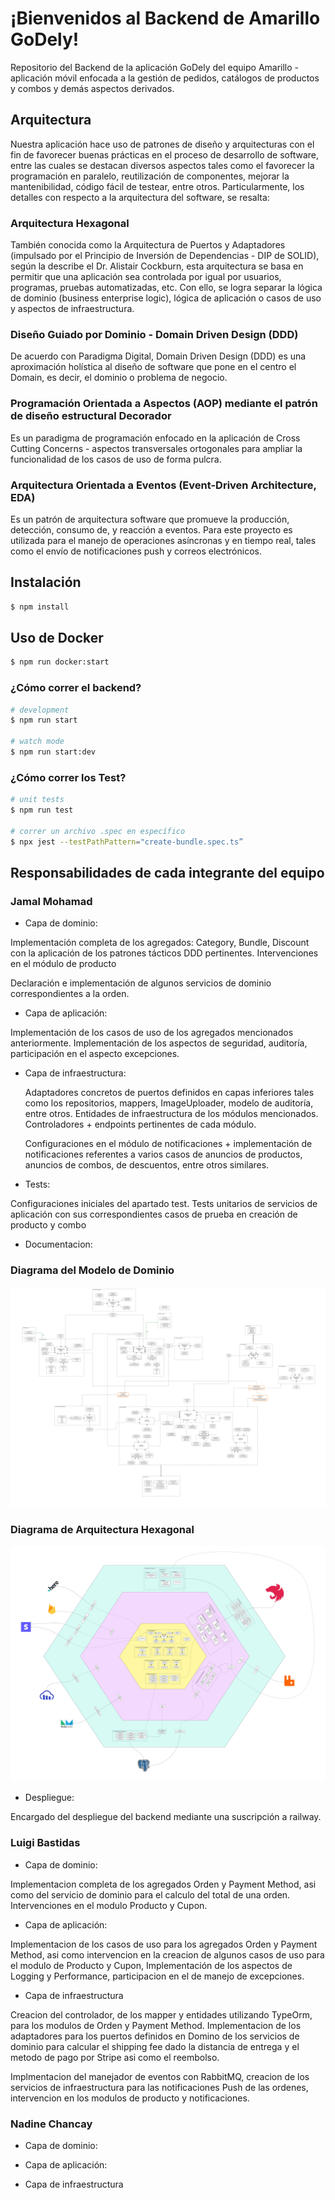 # ¡Bienvenidos al Backend de Amarillo GoDely!

Repositorio del Backend de la aplicación GoDely del equipo Amarillo - aplicación móvil enfocada a la gestión de pedidos, catálogos de productos y combos y demás aspectos derivados.

## Arquitectura

Nuestra aplicación hace uso de patrones de diseño y arquitecturas con el fin de favorecer buenas prácticas en el proceso de desarrollo de software, entre las cuales se destacan diversos aspectos tales como el favorecer la programación en paralelo, reutilización de componentes, mejorar la mantenibilidad, código fácil de testear, entre otros. Particularmente, los detalles con respecto a la arquitectura del software, se resalta:

### Arquitectura Hexagonal

También conocida como la Arquitectura de Puertos y Adaptadores (impulsado por el Principio de Inversión de Dependencias - DIP de SOLID), según la describe el Dr. Alistair Cockburn, esta arquitectura se basa en permitir que una aplicación sea controlada por igual por usuarios, programas, pruebas automatizadas, etc. Con ello, se logra separar la lógica de dominio (business enterprise logic), lógica de aplicación o casos de uso y aspectos de infraestructura.

### Diseño Guiado por Dominio - Domain Driven Design (DDD)

De acuerdo con Paradigma Digital, Domain Driven Design (DDD) es una aproximación holística al diseño de software que pone en el centro el Domain, es decir, el dominio o problema de negocio.

### Programación Orientada a Aspectos (AOP) mediante el patrón de diseño estructural Decorador

Es un paradigma de programación enfocado en la aplicación de Cross Cutting Concerns - aspectos transversales ortogonales para ampliar la funcionalidad de los casos de uso de forma pulcra.

### Arquitectura Orientada a Eventos (Event-Driven Architecture, EDA)

Es un patrón de arquitectura software que promueve la producción, detección, consumo de, y reacción a eventos. Para este proyecto es utilizada para el manejo de operaciones asíncronas y en tiempo real, tales como el envío de notificaciones push y correos electrónicos.

## Instalación

```bash
$ npm install
```

## Uso de Docker
```bash
$ npm run docker:start 
```

### ¿Cómo correr el backend?

```bash
# development
$ npm run start

# watch mode
$ npm run start:dev
```

### ¿Cómo correr los Test?

```bash
# unit tests
$ npm run test

# correr un archivo .spec en específico
$ npx jest --testPathPattern="create-bundle.spec.ts”
```

## Responsabilidades de cada integrante del equipo

### Jamal Mohamad

- Capa de dominio:


Implementación completa de los agregados: Category, Bundle, Discount con la aplicación de los patrones tácticos DDD pertinentes. Intervenciones en el módulo de producto

Declaración e implementación de algunos servicios de dominio correspondientes a la orden.


- Capa de aplicación:


Implementación de los casos de uso de los agregados mencionados anteriormente. Implementación de los aspectos de seguridad, auditoría, participación en el aspecto excepciones.


- Capa de infraestructura: 

	Adaptadores concretos de puertos definidos en capas inferiores tales como los repositorios, mappers, ImageUploader, modelo de auditoría, entre otros. Entidades de infraestructura de los módulos mencionados. Controladores + endpoints pertinentes de cada módulo.


	Configuraciones en el módulo de notificaciones + implementación de notificaciones referentes a varios casos de anuncios de productos, anuncios de combos, de descuentos, entre otros similares.

- Tests:

Configuraciones iniciales del apartado test. Tests unitarios de servicios de aplicación con sus correspondientes casos de prueba en creación de producto y combo

- Documentacion:
### Diagrama del Modelo de Dominio
![App Screenshot](./imgs/Domain%20Model%20-%20Yellow%20Team%20-%20Backend%20-%20DDD%20Domain%20Model.svg)

### Diagrama de Arquitectura Hexagonal
![App Screenshot](./imgs/Domain%20Model%20-%20Yellow%20Team%20-%20Hexagonal%20Diagrama.svg)

- Despliegue:

Encargado del despliegue del backend mediante una suscripción a railway.

### Luigi Bastidas

- Capa de dominio:

Implementacion completa de los agregados Orden y Payment Method, asi como del servicio de dominio para el calculo del total de una orden. Intervenciones en el modulo Producto y Cupon.

- Capa de aplicación:

Implementacion de los casos de uso para los agregados Orden y Payment Method, asi como intervencion en la creacion de algunos casos de uso para el modulo de Producto y Cupon, Implementación de los aspectos de Logging y Performance, participacion en el de manejo de excepciones.

- Capa de infraestructura

Creacion del controlador, de los mapper y entidades utilizando TypeOrm, para los modulos de Orden y Payment Method. Implementacion de los adaptadores para los puertos definidos en Domino de los servicios de dominio para calcular el shipping fee dado la distancia de entrega y el metodo de pago por Stripe asi como el reembolso. 

Implmentacion del manejador de eventos con RabbitMQ, creacion de los servicios de infraestructura para las notificaciones Push de las ordenes, intervencion en los modulos de producto y notificaciones.

### Nadine Chancay

- Capa de dominio:


- Capa de aplicación:


- Capa de infraestructura


